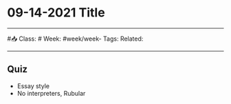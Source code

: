 # 09-14-2021 Title

---

#📥
Class: #
Week: #week/week-
Tags: 
Related:

---

## Quiz

- Essay style
- No interpreters, Rubular